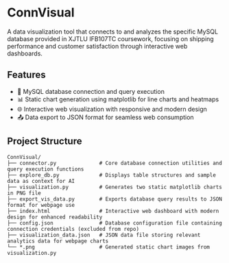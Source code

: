 # ConnVisual

A data visualization tool that connects to and analyzes the specific MySQL database provided in XJTLU IFB107TC coursework, focusing on shipping performance and customer satisfaction through interactive web dashboards.

## Features

- 🔗 MySQL database connection and query execution
- 📊 Static chart generation using matplotlib for line charts and heatmaps
- 🌐 Interactive web visualization with responsive and modern design
- 📤 Data export to JSON format for seamless web consumption

## Project Structure

```
ConnVisual/
├── connector.py              # Core database connection utilities and query execution functions
├── explore_db.py             # Displays table structures and sample data as context for AI
├── visualization.py          # Generates two static matplotlib charts in PNG file
├── export_vis_data.py        # Exports database query results to JSON format for webpage use
├── index.html                # Interactive web dashboard with modern design for enhanced readability
├── config.json               # Database configuration file containing connection credentials (excluded from repo)
├── visualization_data.json   # JSON data file storing relevant analytics data for webpage charts
└── *.png                     # Generated static chart images from visualization.py
```